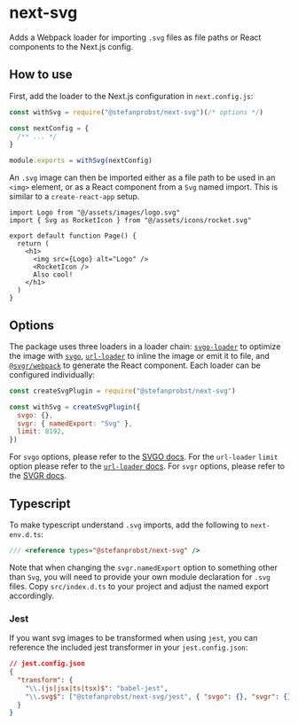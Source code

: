 # next-svg

Adds a Webpack loader for importing `.svg` files as file paths or React
components to the Next.js config.

## How to use

First, add the loader to the Next.js configuration in `next.config.js`:

```js
const withSvg = require("@stefanprobst/next-svg")(/* options */)

const nextConfig = {
  /** ... */
}

module.exports = withSvg(nextConfig)
```

An `.svg` image can then be imported either as a file path to be used in an
`<img>` element, or as a React component from a `Svg` named import. This is
similar to a `create-react-app` setup.

```tsx
import Logo from "@/assets/images/logo.svg"
import { Svg as RocketIcon } from "@/assets/icons/rocket.svg"

export default function Page() {
  return (
    <h1>
      <img src={Logo} alt="Logo" />
      <RocketIcon />
      Also cool!
    </h1>
  )
}
```

## Options

The package uses three loaders in a loader chain:
[`svgo-loader`](https://github.com/stefanprobst/svgo-loader) to optimize the
image with [`svgo`](https://github.com/svg/svgo),
[`url-loader`](https://github.com/webpack-contrib/url-loader) to inline the
image or emit it to file, and
[`@svgr/webpack`](https://github.com/gregberge/svgr/tree/master/packages/webpack)
to generate the React component. Each loader can be configured individually:

```js
const createSvgPlugin = require("@stefanprobst/next-svg")

const withSvg = createSvgPlugin({
  svgo: {},
  svgr: { namedExport: "Svg" },
  limit: 8192,
})
```

For `svgo` options, please refer to the
[SVGO docs](https://github.com/svg/svgo#what-it-can-do). For the `url-loader`
`limit` option please refer to the
[`url-loader` docs](https://github.com/webpack-contrib/url-loader#limit). For
`svgr` options, please refer to the
[SVGR docs](https://react-svgr.com/docs/options/).

## Typescript

To make typescript understand `.svg` imports, add the following to
`next-env.d.ts`:

```ts
/// <reference types="@stefanprobst/next-svg" />
```

Note that when changing the `svgr.namedExport` option to something other than
`Svg`, you will need to provide your own module declaration for `.svg` files.
Copy `src/index.d.ts` to your project and adjust the named export accordingly.

### Jest

If you want svg images to be transformed when using `jest`, you can reference
the included jest transformer in your `jest.config.json`:

```json
// jest.config.json
{
  "transform": {
    "\\.(js|jsx|ts|tsx)$": "babel-jest",
    "\\.svg$": ["@stefanprobst/next-svg/jest", { "svgo": {}, "svgr": {} }]
  }
}
```
